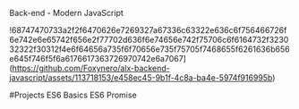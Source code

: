 Back-end - Modern JavaScript

!68747470733a2f2f6470626e7269327a67336c63322e636c6f756466726f6e742e6e65742f656e2f77702d636f6e74656e742f75706c6f6164732f323032322f30312f4e6f64656a735f6f70656e735f75705f7468655f6261636b656e645f746f5f6a6176617363726970742e6a7067](https://github.com/Foxynero/alx-backend-javascript/assets/113718153/e458ec45-9b1f-4c8a-ba4e-5974f916995b)

#Projects
ES6 Basics
ES6 Promise
